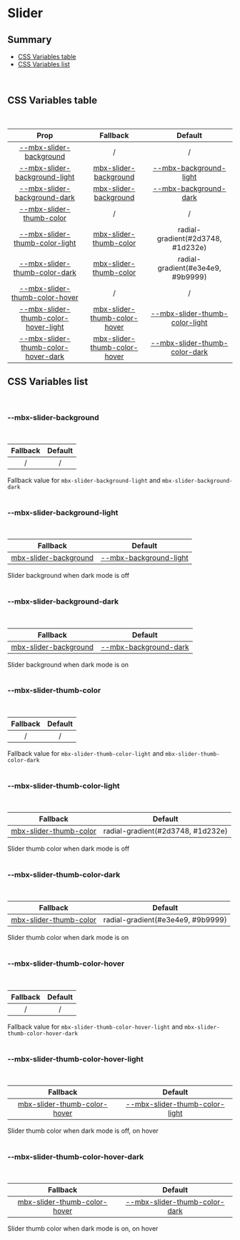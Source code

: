 # Slider

## Summary

- [CSS Variables table](#css-variables-table)
- [CSS Variables list](#css-variables-list)

<br>

## CSS Variables table

<br>

| <div style='text-align:center;margin:auto;'>Prop</div>                                                                        | <div style='text-align:center;margin:auto;'>Fallback</div>                                                      | <div style='text-align:center;margin:auto;'>Default</div>                                                                 |
| ----------------------------------------------------------------------------------------------------------------------------- | --------------------------------------------------------------------------------------------------------------- | ------------------------------------------------------------------------------------------------------------------------- |
| <div style='text-align:center;margin:auto;'>[--mbx-slider-background](#mbx-slider-background)</div>                           | <div style='text-align:center;margin:auto;'>/</div>                                                             | <div style='text-align:center;margin:auto;'>/</div>                                                                       |
| <div style='text-align:center;margin:auto;'>[--mbx-slider-background-light](#mbx-slider-background-light)</div>               | <div style='text-align:center;margin:auto;'>[mbx-slider-background](#mbx-slider-background)</div>               | <div style='text-align:center;margin:auto;'>[--mbx-background-light](../../global/css-vars.md#mbx-background-light)</div> |
| <div style='text-align:center;margin:auto;'>[--mbx-slider-background-dark](#mbx-slider-background-dark)</div>                 | <div style='text-align:center;margin:auto;'>[mbx-slider-background](#mbx-slider-background)</div>               | <div style='text-align:center;margin:auto;'>[--mbx-background-dark](../../global/css-vars.md#mbx-background-dark)</div>   |
| <div style='text-align:center;margin:auto;'>[--mbx-slider-thumb-color](#mbx-slider-thumb-color)</div>                         | <div style='text-align:center;margin:auto;'>/</div>                                                             | <div style='text-align:center;margin:auto;'>/</div>                                                                       |
| <div style='text-align:center;margin:auto;'>[--mbx-slider-thumb-color-light](#mbx-slider-thumb-color-light)</div>             | <div style='text-align:center;margin:auto;'>[mbx-slider-thumb-color](#mbx-slider-thumb-color)</div>             | <div style='text-align:center;margin:auto;'>radial-gradient(#2d3748, #1d232e)</div>                                       |
| <div style='text-align:center;margin:auto;'>[--mbx-slider-thumb-color-dark](#mbx-slider-thumb-color-dark)</div>               | <div style='text-align:center;margin:auto;'>[mbx-slider-thumb-color](#mbx-slider-thumb-color)</div>             | <div style='text-align:center;margin:auto;'>radial-gradient(#e3e4e9, #9b9999)</div>                                       |
| <div style='text-align:center;margin:auto;'>[--mbx-slider-thumb-color-hover](#mbx-slider-thumb-color-hover)</div>             | <div style='text-align:center;margin:auto;'>/</div>                                                             | <div style='text-align:center;margin:auto;'>/</div>                                                                       |
| <div style='text-align:center;margin:auto;'>[--mbx-slider-thumb-color-hover-light](#mbx-slider-thumb-color-hover-light)</div> | <div style='text-align:center;margin:auto;'>[mbx-slider-thumb-color-hover](#mbx-slider-thumb-color-hover)</div> | <div style='text-align:center;margin:auto;'>[--mbx-slider-thumb-color-light](#mbx-slider-thumb-color-light)</div>         |
| <div style='text-align:center;margin:auto;'>[--mbx-slider-thumb-color-hover-dark](#mbx-slider-thumb-color-hover-dark)</div>   | <div style='text-align:center;margin:auto;'>[mbx-slider-thumb-color-hover](#mbx-slider-thumb-color-hover)</div> | <div style='text-align:center;margin:auto;'>[--mbx-slider-thumb-color-dark](#mbx-slider-thumb-color-dark)</div>           |

## CSS Variables list

<br>

### --mbx-slider-background

<br>

| <div style='text-align:center;margin:auto;'>Fallback</div> | <div style='text-align:center;margin:auto;'>Default</div> |
| ---------------------------------------------------------- | --------------------------------------------------------- |
| <div style='text-align:center;margin:auto;'>/</div>        | <div style='text-align:center;margin:auto;'>/</div>       |

Fallback value for `mbx-slider-background-light` and `mbx-slider-background-dark`<br><br>

### --mbx-slider-background-light

<br>

| <div style='text-align:center;margin:auto;'>Fallback</div>                                        | <div style='text-align:center;margin:auto;'>Default</div>                                                                 |
| ------------------------------------------------------------------------------------------------- | ------------------------------------------------------------------------------------------------------------------------- |
| <div style='text-align:center;margin:auto;'>[mbx-slider-background](#mbx-slider-background)</div> | <div style='text-align:center;margin:auto;'>[--mbx-background-light](../../global/css-vars.md#mbx-background-light)</div> |

Slider background when dark mode is off<br><br>

### --mbx-slider-background-dark

<br>

| <div style='text-align:center;margin:auto;'>Fallback</div>                                        | <div style='text-align:center;margin:auto;'>Default</div>                                                               |
| ------------------------------------------------------------------------------------------------- | ----------------------------------------------------------------------------------------------------------------------- |
| <div style='text-align:center;margin:auto;'>[mbx-slider-background](#mbx-slider-background)</div> | <div style='text-align:center;margin:auto;'>[--mbx-background-dark](../../global/css-vars.md#mbx-background-dark)</div> |

Slider background when dark mode is on<br><br>

### --mbx-slider-thumb-color

<br>

| <div style='text-align:center;margin:auto;'>Fallback</div> | <div style='text-align:center;margin:auto;'>Default</div> |
| ---------------------------------------------------------- | --------------------------------------------------------- |
| <div style='text-align:center;margin:auto;'>/</div>        | <div style='text-align:center;margin:auto;'>/</div>       |

Fallback value for `mbx-slider-thumb-color-light` and `mbx-slider-thumb-color-dark`<br><br>

### --mbx-slider-thumb-color-light

<br>

| <div style='text-align:center;margin:auto;'>Fallback</div>                                          | <div style='text-align:center;margin:auto;'>Default</div>                           |
| --------------------------------------------------------------------------------------------------- | ----------------------------------------------------------------------------------- |
| <div style='text-align:center;margin:auto;'>[mbx-slider-thumb-color](#mbx-slider-thumb-color)</div> | <div style='text-align:center;margin:auto;'>radial-gradient(#2d3748, #1d232e)</div> |

Slider thumb color when dark mode is off<br><br>

### --mbx-slider-thumb-color-dark

<br>

| <div style='text-align:center;margin:auto;'>Fallback</div>                                          | <div style='text-align:center;margin:auto;'>Default</div>                           |
| --------------------------------------------------------------------------------------------------- | ----------------------------------------------------------------------------------- |
| <div style='text-align:center;margin:auto;'>[mbx-slider-thumb-color](#mbx-slider-thumb-color)</div> | <div style='text-align:center;margin:auto;'>radial-gradient(#e3e4e9, #9b9999)</div> |

Slider thumb color when dark mode is on<br><br>

### --mbx-slider-thumb-color-hover

<br>

| <div style='text-align:center;margin:auto;'>Fallback</div> | <div style='text-align:center;margin:auto;'>Default</div> |
| ---------------------------------------------------------- | --------------------------------------------------------- |
| <div style='text-align:center;margin:auto;'>/</div>        | <div style='text-align:center;margin:auto;'>/</div>       |

Fallback value for `mbx-slider-thumb-color-hover-light` and `mbx-slider-thumb-color-hover-dark`<br><br>

### --mbx-slider-thumb-color-hover-light

<br>

| <div style='text-align:center;margin:auto;'>Fallback</div>                                                      | <div style='text-align:center;margin:auto;'>Default</div>                                                         |
| --------------------------------------------------------------------------------------------------------------- | ----------------------------------------------------------------------------------------------------------------- |
| <div style='text-align:center;margin:auto;'>[mbx-slider-thumb-color-hover](#mbx-slider-thumb-color-hover)</div> | <div style='text-align:center;margin:auto;'>[--mbx-slider-thumb-color-light](#mbx-slider-thumb-color-light)</div> |

Slider thumb color when dark mode is off, on hover<br><br>

### --mbx-slider-thumb-color-hover-dark

<br>

| <div style='text-align:center;margin:auto;'>Fallback</div>                                                      | <div style='text-align:center;margin:auto;'>Default</div>                                                       |
| --------------------------------------------------------------------------------------------------------------- | --------------------------------------------------------------------------------------------------------------- |
| <div style='text-align:center;margin:auto;'>[mbx-slider-thumb-color-hover](#mbx-slider-thumb-color-hover)</div> | <div style='text-align:center;margin:auto;'>[--mbx-slider-thumb-color-dark](#mbx-slider-thumb-color-dark)</div> |

Slider thumb color when dark mode is on, on hover<br><br>
